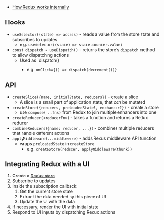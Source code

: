 - [How Redux works internally](https://blog.isquaredsoftware.com/2018/11/react-redux-history-implementation/) 

## Hooks
- `useSelector((state) => access)` - reads a value from the store state and subscribes to updates
	- e.g. `useSelector((state) => state.counter.value)`
- `const dispatch = useDispatch()` - returns the store's `dispatch` method to allow dispatching actions
	- Used as `dispatch(<dispatchMethodCall>)
		- e.g. `onClick={() => dispatch(decrement())}`

## API
- `createSlice({name, initialState, reducers})` - create a slice
	- A slice is a small part of application state, that _can_ be mutated
- `createStore({reducers, preloadedState?, enchancer?})` - create a store
	- use `compose(...fns)` from Redux to join multiple enhancers into one
- `createReducer(<reducerFn>)` -  takes a function and returns a Redux reducer
- `combineReducers({name: reducer, ...})` - combines multiple reducers that handle different actions
- `applyMiddleware(...middleware)` - adds Rexus middleware API function
	- wraps `preloadedState` in `createStore`
		- e.g. `createStore(reducer, applyMiddleware(thunk))`

## Integrating Redux with a UI
1.  Create a [Redux store](Store.md)
2.  Subscribe to updates
3.  Inside the subscription callback:
    1.  Get the current store state
    2.  Extract the data needed by this piece of UI
    3.  Update the UI with the data
4.  If necessary, render the UI with initial state
5.  Respond to UI inputs by dispatching Redux actions
